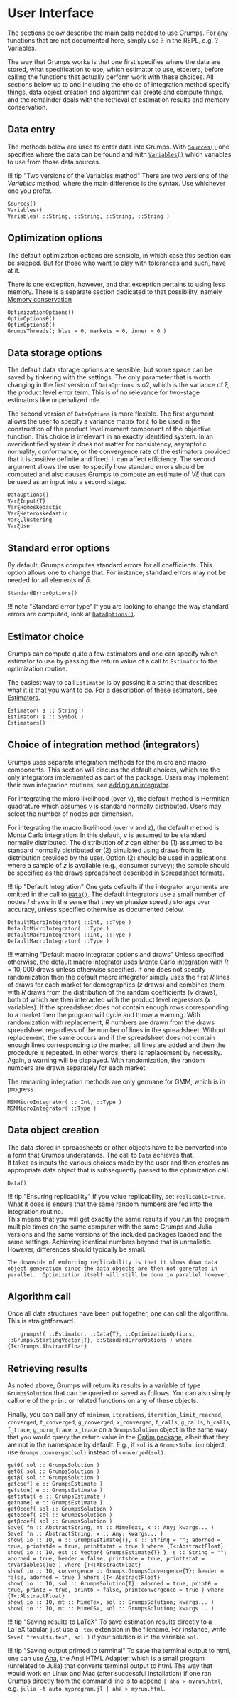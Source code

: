 # User Interface

The sections below describe the main calls needed to use Grumps.  For any functions that are not documented here, simply use ? in the REPL, e.g. ?Variables.

The way that Grumps works is that one first specifies where the data are stored, what specification to use, which estimator to use, etcetera, before calling the functions that actually perform work with these choices.  All sections below up to and including the choice of integration method specify things, data object creation and algorithm call create and compute things, and the remainder deals with the retrieval of estimation results and memory conservation.

## Data entry

The methods below are used to enter data into Grumps.  With [`Sources()`](@ref) one specifies where the data can be found and with [`Variables()`](@ref) which variables to use from those data sources.  

!!! tip "Two versions of the Variables method"
    There are two versions of the *Variables* method, where the main difference is the syntax.  Use whichever one you prefer.

```@docs
Sources()
Variables()
Variables( ::String, ::String, ::String, ::String )
```



## Optimization options

The default optimization options are sensible, in which case this section can be skipped.  But for those who want to play with tolerances and such, have at it.

There is one exception, however, and that exception pertains to using less memory.  There is a separate section dedicated to that possibility, namely [Memory conservation](@ref)

```@docs
OptimizationOptions()
OptimOptionsθ()
OptimOptionsδ()
GrumpsThreads(; blas = 0, markets = 0, inner = 0 )
```

## Data storage options

The default data storage options are sensible, but some space can be saved by tinkering with the settings.  The only parameter that is worth changing in the first version of `DataOptions` is
σ2, which is the variance of ξ, the product level error term.  This is of no relevance for two-stage estimators like unpenalized mle.

The second version of `DataOptions` is more flexible.  The first argument allows the user to specify a variance matrix for $ξ$ to be used in the construction of the product level moment component of the objective function.  This choice is irrelevant in an exactly identified system.  In an overidentified system it does not matter for consistency, asymptotic normality, conformance, or the convergence rate of the estimators provided that it is positive definite and fixed.  It can affect efficiency.  The second argument allows the user to specify how standard errors should be computed and also causes Grumps to compute an estimate of $V \xi$ that can be used as an input into a second stage.
```@docs
DataOptions()
VarξInput{T}
VarξHomoskedastic
VarξHeteroskedastic
VarξClustering
VarξUser
```

## Standard error options

By default, Grumps computes standard errors for all coefficients.  This option allows one to change that.  For instance, standard errors may not be needed for all elements of $\delta$.
```@docs
StandardErrorOptions()
```

!!! note "Standard error type"
    If you are looking to change the way standard errors are computed, look at [`DataOptions()`](@ref).

## Estimator choice

Grumps can compute quite a few estimators and one can specify which estimator to use by passing the return value of a call to `Estimator` to the optimization routine.

The easiest way to call `Estimator` is by passing it a string that describes what it is that you want to do. 
For a description of these estimators, see [Estimators](@ref).

```@docs
Estimator( s :: String )
Estimator( s :: Symbol )
Estimators()
```

## Choice of integration method (integrators)

Grumps uses separate integration methods for the micro and macro components. This section will discuss the default choices, which are the only integrators implemented as part of the package.  Users may implement their own integration routines, see [adding an integrator](@ref).   

For integrating the micro likelihood (over $\nu$), the default method is Hermitian quadrature which assumes $\nu$ is standard normally distributed. Users may select the number of nodes per dimension. 

For integrating the macro likelihood (over $\nu$ and $z$), the default method is Monte Carlo integration. In this default, $\nu$ is assumed to be standard normally distributed.  The distribution of $z$ can either be (1) assumed to be standard normally distributed or (2) simulated using draws from its distribution provided by the user. Option (2) should be used in applications where a sample of $z$ is available (e.g., consumer survey); the sample should be specified as the draws spreadsheet described in [Spreadsheet formats](@ref). 

!!! tip "Default Integration"
    One gets defaults if the integrator arguments are omitted in the call to [`Data()`](@ref).  The default integrators use a small number of nodes / draws in the sense that they emphasize speed / storage over accuracy, unless specified otherwise as documented below.


```@docs
DefaultMicroIntegrator( ::Int, ::Type )
DefaultMicroIntegrator( ::Type )
DefaultMacroIntegrator( ::Int, ::Type )
DefaultMacroIntegrator( ::Type )
```

!!! warning "Default macro integrator options and draws"
    Unless specified otherwise, the default macro integrator uses Monte Carlo integration with $R = 10,000$ draws unless otherwise specified.  If one does not specify randomization then the default macro integrator simply uses the first $R$ lines of draws for each market for demographics ($z$ draws) and combines them with $R$ draws from the distribution of the random coefficients ($\nu$ draws), both of which are then interacted with the product level regressors ($x$ variables).  If the spreadsheet does not contain enough rows corresponding to a market then the program will cycle and throw a warning.  With randomization with replacement, $R$ numbers are drawn from the draws spreadsheet regardless of the number of lines in the spreadsheet.  Without replacement, the same occurs and if the spreadsheet does not contain enough lines corresponding to the market, all lines are added and then the procedure is repeated.  In other words, there is replacement by necessity.  Again, a warning will be displayed. With randomization, the random numbers are drawn separately for each market.

The remaining integration methods are only germane for GMM, which is in progress.

```@docs
MSMMicroIntegrator( :: Int, ::Type )
MSMMicroIntegrator( ::Type )
```





## Data object creation

The data stored in spreadsheets or other objects have to be converted into a form that Grumps understands.  The call to `Data` achieves that.  
It takes as inputs the various choices made by the user and then creates an appropriate data object that is subsequently passed to the optimization call.

```@docs
Data()
```

!!! tip "Ensuring replicability"
    If you value replicability, set `replicable=true`. What it does is ensure that the same random numbers are fed into the integration routine.  
     This means that you will get exactly the same results if you run the program multiple times on the same computer with the same Grumps and Julia versions and the same versions of the included packages loaded and the same settings.  Achieving identical numbers beyond that is unrealistic.  However, differences should typically be small.
    
    The downside of enforcing replicability is that it slows down data object generation since the data objects are then not generated in parallel.  Optimization itself will still be done in parallel however.


## Algorithm call

Once all data structures have been put together, one can call the algorithm.  This is straightforward.
```@docs
    grumps!( ::Estimator, ::Data{T}, ::OptimizationOptions, ::Grumps.StartingVector{T}, ::StandardErrorOptions ) where {T<:Grumps.AbstractFloat}
```

## Retrieving results

As noted above, Grumps will return its results in a variable of type `GrumpsSolution` that can be queried or saved as follows.  You can also simply call one of the `print` or 
related functions on any of these objects.

Finally, you can call any of `minimum`, `iterations`, `iteration_limit_reached`, `converged`, `f_converged`, `g_converged`, `x_converged`, `f_calls`, `g_calls`, `h_calls`,
`f_trace`, `g_norm_trace`, `x_trace` on a `GrumpsSolution` object in the same way that you would query the return value in the [Optim package](https://github.com/JuliaNLSolvers/Optim.jl/), albeit that they are not in the namespace by default. E.g., if `sol` is a `GrumpsSolution` object,  use `Grumps.converged(sol)` instead of `converged(sol)`.

```@docs
getθ( sol :: GrumpsSolution )
getδ( sol :: GrumpsSolution )
getβ( sol :: GrumpsSolution )
getcoef( e :: GrumpsEstimate )
getstde( e :: GrumpsEstimate )
gettstat( e :: GrumpsEstimate )
getname( e :: GrumpsEstimate )
getθcoef( sol :: GrumpsSolution )
getδcoef( sol :: GrumpsSolution )
getβcoef( sol :: GrumpsSolution )
Save( fn :: AbstractString, mt :: MimeText, x :: Any; kwargs... )
Save( fn :: AbstractString, x :: Any; kwargs... )
show( io :: IO, e :: GrumpsEstimate{T}, s :: String = ""; adorned = true, printstde = true, printtstat = true ) where {T<:AbstractFloat}
show( io :: IO, est :: Vector{ GrumpsEstimate{T} }, s :: String = ""; adorned = true, header = false, printstde = true, printtstat = trVariables()ue ) where {T<:AbstractFloat}
show( io :: IO, convergence :: Grumps.GrumpsConvergence{T}; header = false, adorned = true ) where {T<:AbstractFloat}
show( io :: IO, sol :: GrumpsSolution{T}; adorned = true, printθ = true, printβ = true, printδ = false, printconvergence = true ) where {T<:AbstractFloat}
show( io :: IO, mt :: MimeTex, sol :: GrumpsSolution; kwargs... ) 
show( io :: IO, mt :: MimeCSV, sol :: GrumpsSolution; kwargs... ) 
```

!!! tip "Saving results to LaTeX"
    To save estimation results directly to a LaTeX tabular, just use a `.tex` extension in the filename.  For instance, write `Save( "results.tex", sol )` if your solution is in the variable `sol`.


!!! tip "Saving output printed to terminal"
    To save the terminal output to html, one can use [Aha](https://github.com/theZiz/aha), the Ansi HTML Adapter, which is a small program (unrelated to Julia) that converts terminal output to html.  The way that would work on Linux and Mac (after successful installation) if one ran Grumps directly from the command line is to append `| aha > myrun.html`, e.g. `julia -t auto myprogram.jl | aha > myrun.html`.